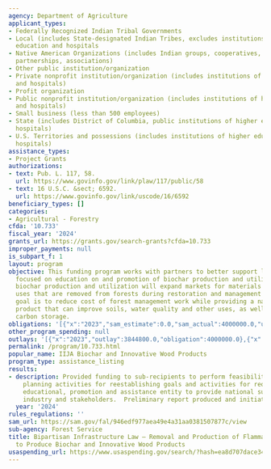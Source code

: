 ```yaml
---
agency: Department of Agriculture
applicant_types:
- Federally Recognized Indian Tribal Governments
- Local (includes State-designated Indian Tribes, excludes institutions of higher
  education and hospitals
- Native American Organizations (includes Indian groups, cooperatives, corporations,
  partnerships, associations)
- Other public institution/organization
- Private nonprofit institution/organization (includes institutions of higher education
  and hospitals)
- Profit organization
- Public nonprofit institution/organization (includes institutions of higher education
  and hospitals)
- Small business (less than 500 employees)
- State (includes District of Columbia, public institutions of higher education and
  hospitals)
- U.S. Territories and possessions (includes institutions of higher education and
  hospitals)
assistance_types:
- Project Grants
authorizations:
- text: Pub. L. 117, 58.
  url: https://www.govinfo.gov/link/plaw/117/public/58
- text: 16 U.S.C. &sect; 6592.
  url: https://www.govinfo.gov/link/uscode/16/6592
beneficiary_types: []
categories:
- Agricultural - Forestry
cfda: '10.733'
fiscal_year: '2024'
grants_url: https://grants.gov/search-grants?cfda=10.733
improper_payments: null
is_subpart_f: 1
layout: program
objective: This funding program works with partners to better support long term operations
  focused on education on and promotion of biochar production and utilization.  Increasing
  biochar production and utilization will expand markets for materials with limited
  uses that are removed from forests during restoration and management operations.  The
  goal is to reduce cost of forest management work while providing a natural renewable
  product that can improve soils, water quality and other uses, as well as increasing
  carbon storage.
obligations: '[{"x":"2023","sam_estimate":0.0,"sam_actual":4000000.0,"usa_spending_actual":4000000.0},{"x":"2024","sam_estimate":0.0,"sam_actual":4999998.0,"usa_spending_actual":0.0},{"x":"2025","sam_estimate":0.0,"sam_actual":3000000.0,"usa_spending_actual":0.0}]'
other_program_spending: null
outlays: '[{"x":"2023","outlay":3844800.0,"obligation":4000000.0},{"x":"2024","outlay":0.0,"obligation":0.0},{"x":"2025","outlay":0.0,"obligation":0.0}]'
permalink: /program/10.733.html
popular_name: IIJA Biochar and Innovative Wood Products
program_type: assistance_listing
results:
- description: Provided funding to sub-recipients to perform feasibility and strategic
    planning activities for reestablishing goals and activities for reorganizing biochar
    educational, promotion and assistance entity to provide national support to the
    industry and stakeholders.  Preliminary report produced and initiating activities.
  year: '2024'
rules_regulations: ''
sam_url: https://sam.gov/fal/946edf977aea49e4a31aa0381507877c/view
sub-agency: Forest Service
title: Bipartisan Infrastructure Law – Removal and Production of Flammable Vegetation
  to Produce Biochar and Innovative Wood Products
usaspending_url: https://www.usaspending.gov/search/?hash=ea8d707dace342bcb3faefb42ea8f168
---
```

